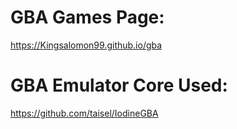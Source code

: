 # GBA Games Page:

https://Kingsalomon99.github.io/gba

# GBA Emulator Core Used:

https://github.com/taisel/IodineGBA
